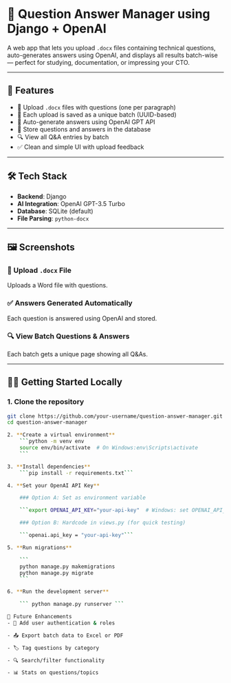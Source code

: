 # 🧠 Question Answer Manager using Django + OpenAI

A web app that lets you upload `.docx` files containing technical questions, auto-generates answers using OpenAI, and displays all results batch-wise — perfect for studying, documentation, or impressing your CTO.

---

## 🚀 Features

- 📄 Upload `.docx` files with questions (one per paragraph)
- 🔐 Each upload is saved as a unique batch (UUID-based)
- 🧠 Auto-generate answers using OpenAI GPT API
- 💾 Store questions and answers in the database
- 🔍 View all Q&A entries by batch
- ✅ Clean and simple UI with upload feedback

---

## 🛠️ Tech Stack

- **Backend**: Django
- **AI Integration**: OpenAI GPT-3.5 Turbo
- **Database**: SQLite (default)
- **File Parsing**: `python-docx`

---

## 🖼️ Screenshots

### 🔼 Upload `.docx` File
Uploads a Word file with questions.

### ✅ Answers Generated Automatically
Each question is answered using OpenAI and stored.

### 🔍 View Batch Questions & Answers
Each batch gets a unique page showing all Q&As.

---

## 🧑‍💻 Getting Started Locally

### 1. Clone the repository
```bash
git clone https://github.com/your-username/question-answer-manager.git
cd question-answer-manager

2. **Create a virtual environment**
    ```python -m venv env
    source env/bin/activate  # On Windows:env\Scripts\activate
    ```

3. **Install dependencies**
    ```pip install -r requirements.txt```

4. **Set your OpenAI API Key**

    ### Option A: Set as environment variable

    ```export OPENAI_API_KEY="your-api-key"  # Windows: set OPENAI_API_KEY=your-api-key```

    ### Option B: Hardcode in views.py (for quick testing)

    ```openai.api_key = "your-api-key"```

5. **Run migrations**

    ```
    python manage.py makemigrations
    python manage.py migrate
    ```

6. **Run the development server**

    ``` python manage.py runserver ```

📌 Future Enhancements
- 🔐 Add user authentication & roles

- 📤 Export batch data to Excel or PDF

- 🏷️ Tag questions by category

- 🔍 Search/filter functionality

- 📊 Stats on questions/topics